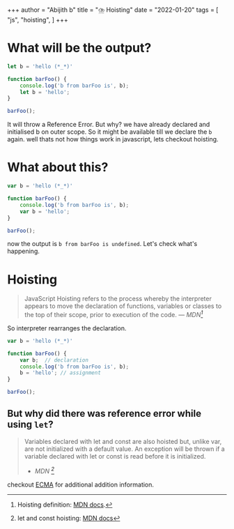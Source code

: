+++
author = "Abijith b"
title = "⛈️ Hoisting"
date = "2022-01-20"
tags = [
    "js",
    "hoisting",
]
+++

# What will be the output?

```js
let b = 'hello (*_*)'

function barFoo() {
	console.log('b from barFoo is', b);
	let b = 'hello';
}

barFoo();
```

It will throw a Reference Error. But why? we have already declared and
initialised b on outer scope. So it might be available till we declare the `b`
again. well thats not how things work in javascript, lets checkout hoisting.

# What about this?

```js
var b = 'hello (*_*)'

function barFoo() {
	console.log('b from barFoo is', b);
	var b = 'hello';
}

barFoo();
```

now the output is `b from barFoo is undefined`. Let's check what's happening.

# Hoisting

> JavaScript Hoisting refers to the process whereby the interpreter appears to
> move the declaration of functions, variables or classes to the top of their
> scope, prior to execution of the code.
> — <cite>MDN[^1]</cite>

[^1]: Hoisting definition: [MDN docs](https://developer.mozilla.org/en-US/docs/Glossary/Hoisting).

So interpreter rearranges the declaration.

```js
var b = 'hello (*_*)'

function barFoo() {
    var b;  // declaration
    console.log('b from barFoo is', b);
    b = 'hello'; // assignment
}

barFoo();
```

## But why did there was reference error while using `let`?
> Variables declared with let and const are also hoisted
> but, unlike var, are not initialized with a default value.
> An exception will be thrown if a variable declared with
> let or const is read before it is initialized.
> - <cite> MDN [^2] </cite>
[^2]: let and const hoisting: [MDN docs](https://developer.mozilla.org/en-US/docs/Glossary/Hoisting#let_and_const_hoisting)

checkout [ECMA](https://262.ecma-international.org/9.0/#sec-let-and-const-declarations) for additional addition information.
